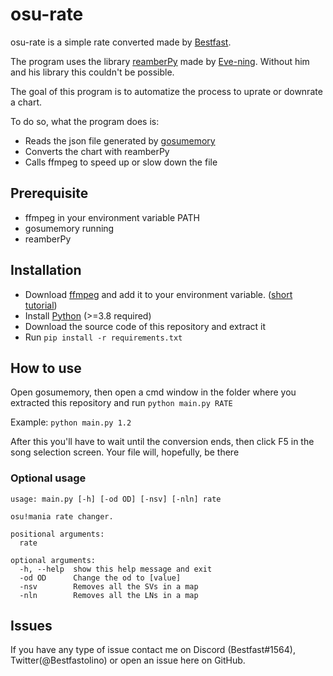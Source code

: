 # osu-rate

osu-rate is a simple  rate converted made by [Bestfast](https://github.com/Bestfast).

The program uses the library [reamberPy](https://github.com/Eve-ning/reamberPy) made by [Eve-ning](https://github.com/Eve-ning). Without him and his library this couldn't be possible.

The goal of this program is to automatize the process to uprate or downrate a chart.

To do so, what the program does is:

- Reads the json file generated by [gosumemory](https://github.com/l3lackShark/gosumemory)
- Converts the chart with reamberPy
- Calls ffmpeg to speed up or slow down the file

## Prerequisite
- ffmpeg in your environment variable PATH
- gosumemory running
- reamberPy 

## Installation
- Download [ffmpeg](https://github.com/BtbN/FFmpeg-Builds/releases/latest) and add it to your environment variable. ([short tutorial](https://helpdeskgeek.com/windows-10/add-windows-path-environment-variable/))
- Install [Python](https://www.python.org/downloads/) (>=3.8 required)
- Download the source code of this repository and extract it
- Run ``pip install -r requirements.txt``

## How to use
Open gosumemory, then open a cmd window in the folder where you extracted this repository and run ``python main.py RATE``

Example: ``python main.py 1.2``

After this you'll have to wait until the conversion ends, then click F5 in the song selection screen. Your file will, hopefully, be there

### Optional usage
```
usage: main.py [-h] [-od OD] [-nsv] [-nln] rate

osu!mania rate changer.

positional arguments:
  rate

optional arguments:
  -h, --help  show this help message and exit
  -od OD      Change the od to [value]
  -nsv        Removes all the SVs in a map
  -nln        Removes all the LNs in a map
```

## Issues
If you have any type of issue contact me on Discord (Bestfast#1564), Twitter(@Bestfastolino) or open an issue here on GitHub.
